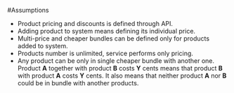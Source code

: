 #Assumptions

* Product pricing and discounts is defined through API.
* Adding product to system means defining its individual price.
* Multi-price and cheaper bundles can be defined only for products added to system.
* Products number is unlimited, service performs only pricing.
* Any product can be only in single cheaper bundle with another one. Product **A** together with product **B** costs **Y** cents means that product **B** with product **A** costs **Y** cents. It also means that neither product **A** nor **B** could be in bundle with another products.